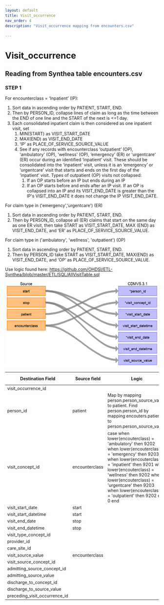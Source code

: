 ```yaml
---
layout: default
title: Visit_occurrence
nav_order: 4
description: "Visit_occurrence mapping from encounters.csv"

---
```


# Visit_occurrence

## Reading from Synthea table encounters.csv

### STEP 1 
For encounterclass = ‘Inpatient’ (IP):
1. Sort data in ascending order by PATIENT, START, END.
2. Then by PERSON_ID, collapse lines of claim as long as the time between the END of one line and the START of the next is <=1 day.
3. Each consolidated inpatient claim is then considered as one inpatient visit, set 
    1. MIN(START) as VISIT_START_DATE
    2. MAX(END) as VISIT_END_DATE
    3. ‘IP’ as PLACE_OF_SERVICE_SOURCE_VALUE
    4. See if any records with encounterclass ‘outpatient’ (OP), 'ambulatory' (OP), 'wellness' (OP), ‘emergency’ (ER) or 'urgentcare' (ER) occur during an identified ‘inpatient’ visit. These should be consolidated into the ‘inpatient’ visit, unless it is an ‘emergency’ or 'urgentcare' visit that starts and ends on the first day of the ‘inpatient’ visit.  Types of outpatient (OP) visits not collapsed: 
        1. If an OP starts before an IP but ends during an IP
        2. If an OP starts before and ends after an IP visit.  If an OP is collapsed into an IP and its VISIT_END_DATE is greater than the IP's VISIT_END_DATE it does not change the IP VISIT_END_DATE.

For claim type in ('emergency','urgentcare') (ER)
1. Sort data in ascending order by PATIENT, START, END.
2. Then by PERSON_ID, collapse all (ER) claims that start on the same day as one ER visit, then take START as VISIT_START_DATE, MAX (END) as VISIT_END_DATE, and ‘ER’ as PLACE_OF_SERVICE_SOURCE_VALUE.

For claim type in ('ambulatory', 'wellness', 'outpatient') (OP)
1. Sort data in ascending order by PATIENT, START, END.
2. Then by PERSON_ID take START as VISIT_START_DATE, MAX(END) as VISIT_END_DATE, and ‘OP’ as PLACE_OF_SERVICE_SOURCE_VALUE.

Use logic found here:
https://github.com/OHDSI/ETL-Synthea/blob/master/ETL/SQL/AllVisitTable.sql

![](syntheaETL_files/image13.png)

| Destination Field | Source field | Logic | Comment field |
| --- | --- | --- | --- |
| visit_occurrence_id |  |  |  |
| person_id | patient | Map by mapping person.person_source_value to patient.  Find person.person_id by mapping encouters.patient to person.person_source_value. |  |
| visit_concept_id | encounterclass | case   when lower(encouterclass) = 'ambulatory' then 9202  when lower(encouterclass) = 'emergency' then 9203  when lower(encouterclass) = 'inpatient'     then 9201  when lower(encouterclass) = 'wellness'     then 9202  when lower(encouterclass) = 'urgentcare'  then 9203   when lower(encouterclass) = 'outpatient'   then 9202  else 0  end |  |
| visit_start_date | start |  |  |
| visit_start_datetime | start |  |  |
| visit_end_date | stop |  |  |
| visit_end_datetime | stop |  |  |
| visit_type_concept_id |  |  |  |
| provider_id |  |  |  |
| care_site_id |  |  |  |
| visit_source_value | encounterclass |  |  |
| visit_source_concept_id |  |  |  |
| admitting_source_concept_id |  |  |  |
| admitting_source_value |  |  |  |
| discharge_to_concept_id |  |  |  |
| discharge_to_source_value |  |  |  |
| preceding_visit_occurrence_id |  |  |  |
